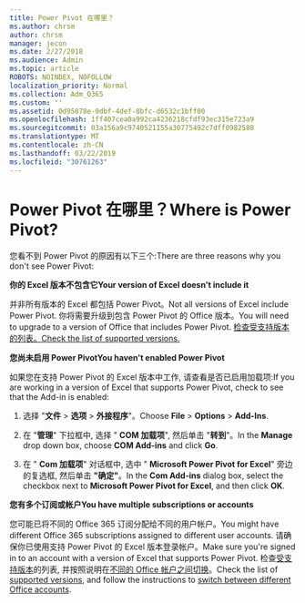 ```yaml
---
title: Power Pivot 在哪里？
ms.author: chrsm
author: chrsm
manager: jecon
ms.date: 2/27/2018
ms.audience: Admin
ms.topic: article
ROBOTS: NOINDEX, NOFOLLOW
localization_priority: Normal
ms.collection: Adm_O365
ms.custom: ''
ms.assetid: 0d95078e-9dbf-4def-8bfc-d6532c1bff00
ms.openlocfilehash: 1ff407cea0a992ca4236218cfdf93ec315e723a9
ms.sourcegitcommit: 03a156a9c9740521155a30775492c7dff0982588
ms.translationtype: MT
ms.contentlocale: zh-CN
ms.lasthandoff: 03/22/2019
ms.locfileid: "30761263"
---
```

# <a name="where-is-power-pivot"></a><span data-ttu-id="562ed-102">Power Pivot 在哪里？</span><span class="sxs-lookup"><span data-stu-id="562ed-102">Where is Power Pivot?</span></span>

<span data-ttu-id="562ed-103">您看不到 Power Pivot 的原因有以下三个:</span><span class="sxs-lookup"><span data-stu-id="562ed-103">There are three reasons why you don't see Power Pivot:</span></span>
  
 <span data-ttu-id="562ed-104">**你的 Excel 版本不包含它**</span><span class="sxs-lookup"><span data-stu-id="562ed-104">**Your version of Excel doesn't include it**</span></span>
  
<span data-ttu-id="562ed-105">并非所有版本的 Excel 都包括 Power Pivot。</span><span class="sxs-lookup"><span data-stu-id="562ed-105">Not all versions of Excel include Power Pivot.</span></span> <span data-ttu-id="562ed-106">你将需要升级到包含 Power Pivot 的 Office 版本。</span><span class="sxs-lookup"><span data-stu-id="562ed-106">You will need to upgrade to a version of Office that includes Power Pivot.</span></span> [<span data-ttu-id="562ed-107">检查受支持版本的列表。</span><span class="sxs-lookup"><span data-stu-id="562ed-107">Check the list of supported versions.</span></span>](https://support.office.com/article/aa64e217-4b6e-410b-8337-20b87e1c2a4b.aspx)
  
 <span data-ttu-id="562ed-108">**您尚未启用 Power Pivot**</span><span class="sxs-lookup"><span data-stu-id="562ed-108">**You haven't enabled Power Pivot**</span></span>
  
<span data-ttu-id="562ed-109">如果您在支持 Power Pivot 的 Excel 版本中工作, 请查看是否已启用加载项:</span><span class="sxs-lookup"><span data-stu-id="562ed-109">If you are working in a version of Excel that supports Power Pivot, check to see that the Add-in is enabled:</span></span>
  
1. <span data-ttu-id="562ed-110">选择 "**文件** \> **选项** \> **外接程序**"。</span><span class="sxs-lookup"><span data-stu-id="562ed-110">Choose **File** \> **Options** \> **Add-Ins**.</span></span>
    
2. <span data-ttu-id="562ed-111">在 "**管理**" 下拉框中, 选择 " **COM 加载项**", 然后单击 "**转到**"。</span><span class="sxs-lookup"><span data-stu-id="562ed-111">In the **Manage** drop down box, choose **COM Add-ins** and click **Go**.</span></span>
    
3. <span data-ttu-id="562ed-112">在 " **Com 加载项**" 对话框中, 选中 " **Microsoft Power Pivot for Excel**" 旁边的复选框, 然后单击 **"确定"**。</span><span class="sxs-lookup"><span data-stu-id="562ed-112">In the **Com Add-ins** dialog box, select the checkbox next to **Microsoft Power Pivot for Excel**, and then click **OK**.</span></span> 
    
 <span data-ttu-id="562ed-113">**您有多个订阅或帐户**</span><span class="sxs-lookup"><span data-stu-id="562ed-113">**You have multiple subscriptions or accounts**</span></span>
  
<span data-ttu-id="562ed-114">您可能已将不同的 Office 365 订阅分配给不同的用户帐户。</span><span class="sxs-lookup"><span data-stu-id="562ed-114">You might have different Office 365 subscriptions assigned to different user accounts.</span></span> <span data-ttu-id="562ed-115">请确保你已使用支持 Power Pivot 的 Excel 版本登录帐户。</span><span class="sxs-lookup"><span data-stu-id="562ed-115">Make sure you're signed in to an account with a version of Excel that supports Power Pivot.</span></span> <span data-ttu-id="562ed-116">检查[受支持版本](https://support.office.com/article/aa64e217-4b6e-410b-8337-20b87e1c2a4b.aspx)的列表, 并按照说明在[不同的 Office 帐户之间切换](https://support.office.com/article/b9582171-fd1f-4284-9846-bdd72bb28426.aspx#BKMK_WebSwitchAccounts)。</span><span class="sxs-lookup"><span data-stu-id="562ed-116">Check the list of [supported versions](https://support.office.com/article/aa64e217-4b6e-410b-8337-20b87e1c2a4b.aspx), and follow the instructions to [switch between different Office accounts](https://support.office.com/article/b9582171-fd1f-4284-9846-bdd72bb28426.aspx#BKMK_WebSwitchAccounts).</span></span>
  

